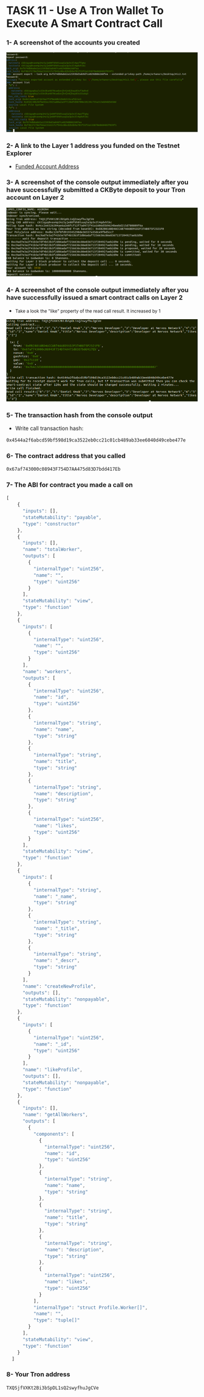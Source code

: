 # TASK 11 - Use A Tron Wallet To Execute A Smart Contract Call

### 1- A screenshot of the accounts you created

<img src="https://github.com/micheledurden43/Gitcoin-Nervos-Hack/blob/master/T11/accounts.png" />

### 2- A link to the Layer 1 address you funded on the Testnet Explorer

- <a href="https://explorer.nervos.org/aggron/address/ckt1qyq0vaxmp2mz5yje80f6h8tuuq5a3p3x3l4qdvhlkc">Funded Account Address </a>

### 3- A screenshot of the console output immediately after you have successfully submitted a CKByte deposit to your Tron account on Layer 2

<img src="https://github.com/micheledurden43/Gitcoin-Nervos-Hack/blob/master/T11/depst.png" />

### 4- A screenshot of the console output immediately after you have successfully issued a smart contract calls on Layer 2

- <small> Take a look the "like" property of the read call result. It increased by 1 </small>


<img src="https://github.com/micheledurden43/Gitcoin-Nervos-Hack/blob/master/T11/result.png" />

### 5- The transaction hash from the console output

- Write call transaction hash:

```bash
0x4544a2f6abcd59bf598d19ca3522eb0cc21c01cb489ab33ee6040d49cebe477e
```


### 6- The contract address that you called

```bash
0x67af743000c08943F754D7AA475d83D7bdd417Eb
```
### 7- The ABI for contract you made a call on

```javascript
[
    {
      "inputs": [],
      "stateMutability": "payable",
      "type": "constructor"
    },
    {
      "inputs": [],
      "name": "totalWorker",
      "outputs": [
        {
          "internalType": "uint256",
          "name": "",
          "type": "uint256"
        }
      ],
      "stateMutability": "view",
      "type": "function"
    },
    {
      "inputs": [
        {
          "internalType": "uint256",
          "name": "",
          "type": "uint256"
        }
      ],
      "name": "workers",
      "outputs": [
        {
          "internalType": "uint256",
          "name": "id",
          "type": "uint256"
        },
        {
          "internalType": "string",
          "name": "name",
          "type": "string"
        },
        {
          "internalType": "string",
          "name": "title",
          "type": "string"
        },
        {
          "internalType": "string",
          "name": "description",
          "type": "string"
        },
        {
          "internalType": "uint256",
          "name": "likes",
          "type": "uint256"
        }
      ],
      "stateMutability": "view",
      "type": "function"
    },
    {
      "inputs": [
        {
          "internalType": "string",
          "name": "_name",
          "type": "string"
        },
        {
          "internalType": "string",
          "name": "_title",
          "type": "string"
        },
        {
          "internalType": "string",
          "name": "_descr",
          "type": "string"
        }
      ],
      "name": "createNewProfile",
      "outputs": [],
      "stateMutability": "nonpayable",
      "type": "function"
    },
    {
      "inputs": [
        {
          "internalType": "uint256",
          "name": "_id",
          "type": "uint256"
        }
      ],
      "name": "likeProfile",
      "outputs": [],
      "stateMutability": "nonpayable",
      "type": "function"
    },
    {
      "inputs": [],
      "name": "getAllWorkers",
      "outputs": [
        {
          "components": [
            {
              "internalType": "uint256",
              "name": "id",
              "type": "uint256"
            },
            {
              "internalType": "string",
              "name": "name",
              "type": "string"
            },
            {
              "internalType": "string",
              "name": "title",
              "type": "string"
            },
            {
              "internalType": "string",
              "name": "description",
              "type": "string"
            },
            {
              "internalType": "uint256",
              "name": "likes",
              "type": "uint256"
            }
          ],
          "internalType": "struct Profile.Worker[]",
          "name": "",
          "type": "tuple[]"
        }
      ],
      "stateMutability": "view",
      "type": "function"
    }
  ]

```

### 8- Your Tron address

```bash
TXQSjfVXKt2Bi3bSpDL1sQ2swyfhuJgCVe
```
